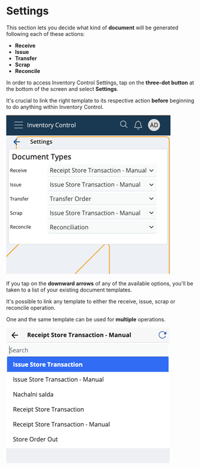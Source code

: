 # Settings

This section lets you decide what kind of **document** will be generated following each of these actions:

* **Receive**
* **Issue**
* **Transfer**
* **Scrap**
* **Reconcile**

In order to access Inventory Control Settings, tap on the **three-dot button** at the bottom of the screen and select **Settings**.

It's crucial to link the right template to its respective action **before** beginning to do anything within Inventory Control.

![Settings](pictures/inv_con_set.png)

If you tap on the **downward arrows** of any of the available options, you'll be taken to a list of your existing document templates.

It's possible to link any template to either the receive, issue, scrap or reconcile operation. 

One and the same template can be used for **multiple** operations.

![Settings](pictures/change-documents.png)
